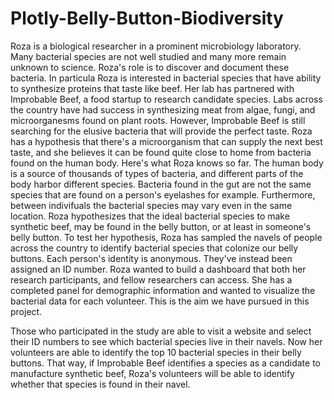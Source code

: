# Plotly-Belly-Button-Biodiversity

Roza is a biological researcher in a prominent microbiology laboratory. Many bacterial species are not well studied 
and many more remain unknown to science. Roza's role is to discover and document these bacteria. In particula Roza
is interested in bacterial species that have ability to synthesize proteins that taste like beef. Her lab has partnered
with Improbable Beef, a food startup to research candidate species. Labs across the country have had success in synthesizing meat 
from algae, fungi, and microorganesms found on plant roots. However, Improbable Beef is still searching for the elusive bacteria
that will provide the perfect taste. Roza has a hypothesis that there's a microorganism that can supply the next best taste,
and she believes it can be found quite close to home from bacteria found on the human body. Here's what Roza knows so far. The human
body is a source of thousands of types of bacteria, and different parts of the body harbor different species. Bacteria found in the gut
are not the same species that are found on a person's eyelashes for example. Furthermore, between indivifuals the bacterial species
may vary even in the same location. Roza hypothesizes that the ideal bacterial species to make synthetic beef, may be found
in the belly button, or at least in someone's belly button. To test her hypothesis, Roza has sampled the navels
of people across the country to identify bacterial species that colonize our belly buttons. Each person's identity is anonymous.
They've instead been assigned an ID number. Roza wanted to build a dashboard that both her research participants, and fellow researchers can 
access. She has a completed panel for demographic information and wanted
to visualize the bacterial data for each volunteer. This is the aim we have pursued in this project.


Those who participated in the study are able to visit a website and select their ID numbers to see which bacterial 
species live in their navels. Now her volunteers are able to identify the top 10 bacterial species in their belly buttons.
That way, if Improbable Beef identifies a species as a candidate to manufacture synthetic beef, Roza's volunteers will be able
to identify whether that species is found in their navel.
